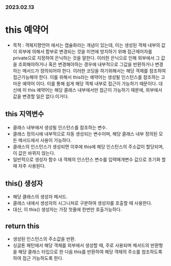 ### 2023.02.13
# this 예약어
- 목적 : 객체지향언어 에서는 캡슐화라는 개념이 있는데, 이는 생성된 객체 내부의 값이 외부에 의해서 함부로 변경되는 것을 미연에 방지하기 위해 접근제어자를 private으로 지정하여 은닉하는 것을 말한다. 이러한 은닉으로 인해 외부에서 그 값을 조회해야하거나 혹은 변경해야하는 경우에 내부적으로 그값을 반환하거나 변경하는 메서드가 정의되어야 한다. 이러한 코딩을 하기위해서는 해당 객체를 참조하여 접근가능해야 한다. 이를 위해서 this라는 예약어는 생성될 인스턴스를 참조하는 고마운 예약어 이다. 이를 통해 쉽게 해당 객체 내부로 접근이 가능하기 때문이다. 대신에 이 this 예약어는 해당 클래스 내부에서만 접근이 가능하기 때문에, 외부에서 값을 변경할 일은 없다.이거다.
## this 지역변수
- 클래스 내부에서 생성될 인스턴스를 참조하는 변수.
- 클래스 정의시에 내부적으로 자동 생성되는 변수이며, 해당 클래스 내부 정의된 모든 메서드에서 사용이 가능하다.
- 클래스의 인스턴스가 생성되면 이후에 this에 해당 인스턴스의 주소값이 할당되며, 이 값은 바뀌지 않는다.
- 일반적으로 생성자 함수 내 객체의 인스턴스 변수를 입력매개변수 값으로 초기화 할 때 자주 사용된다.

## this() 생성자
- 해당 클래스의 생성자 메서드.
- 클래스 내에서 생성자의 시그니처로 구분하여 생성자를 호출할 때 사용한다.
- 대신, 이 this() 생성자는 가장 첫줄에 한번만 호출가능하다.

## return this
- 생성된 인스턴스의 주소값을 반환.
- 싱글톤 패턴에서 해당 객체를 외부에서 생성할 때, 주로 사용되며 메서드의 반환형을 해당 클래스 타입으로 한 다음 this를 반환하여 해당 객체의 주소를 참조하도록 하여 접근 가능하도록 한다.